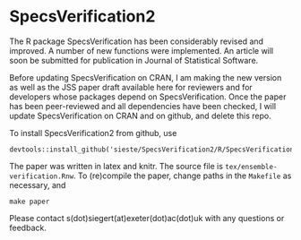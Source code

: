 # SpecsVerification2

The R package SpecsVerification has been considerably revised and improved. A number of new functions were implemented. An article will soon be submitted for publication in Journal of Statistical Software.

Before updating SpecsVerification on CRAN, I am making the new version as well as the JSS paper draft available here for reviewers and for developers whose packages depend on SpecsVerification. Once the paper has been peer-reviewed and all dependencies have been checked, I will update SpecsVerification on CRAN and on github, and delete this repo.

To install SpecsVerification2 from github, use

    devtools::install_github('sieste/SpecsVerification2/R/SpecsVerification2')

The paper was written in latex and knitr. The source file is `tex/ensemble-verification.Rnw`. To (re)compile the paper, change paths in the `Makefile` as necessary, and

    make paper

Please contact s(dot)siegert(at)exeter(dot)ac(dot)uk with any questions or feedback.

